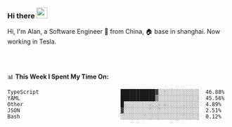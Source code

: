 ### Hi there <img src="https://media.giphy.com/media/hvRJCLFzcasrR4ia7z/giphy.gif" width="25px">

<!-- ![visitors](https://visitor-badge.glitch.me/badge?page_id=dislfyer.dislfyer) -->

Hi, I'm Alan, a Software Engineer 🚀 from China, 🏠 base in shanghai. Now working in Tesla.

<br/>
<br/>

📊 **This Week I Spent My Time On:**


<!--START_SECTION:waka-->

```text
TypeScript                          ███████████▓░░░░░░░░░░░░░  46.88%
YAML                                ███████████▒░░░░░░░░░░░░░  45.56%
Other                               █░░░░░░░░░░░░░░░░░░░░░░░░  4.89%
JSON                                ▓░░░░░░░░░░░░░░░░░░░░░░░░  2.51%
Bash                                ░░░░░░░░░░░░░░░░░░░░░░░░░  0.12%
```

<!--END_SECTION:waka-->

<!--
**About Me:**
 -->
